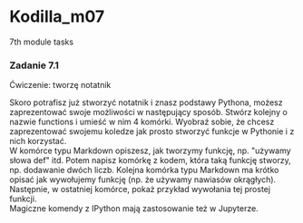 # Kodilla_m07
7th module tasks

### Zadanie 7.1
Ćwiczenie: tworzę notatnik<br>

Skoro potrafisz już stworzyć notatnik i znasz podstawy Pythona, możesz zaprezentować swoje możliwości w następujący sposób. Stwórz kolejny o nazwie functions i umieść w nim 4 komórki. Wyobraź sobie, że chcesz zaprezentować swojemu koledze jak prosto stworzyć funkcje w Pythonie i z nich korzystać.<br>
W komórce typu Markdown opiszesz, jak tworzymy funkcję, np. "używamy słowa def" itd. Potem napisz komórkę z kodem, która taką funkcję stworzy, np. dodawanie dwóch liczb. Kolejna komórka typu Markdown ma krótko opisać jak wywołujemy funkcję (np. że używamy nawiasów okrągłych). Następnie, w ostatniej komórce, pokaż przykład wywołania tej prostej funkcji.<br>
Magiczne komendy z IPython mają zastosowanie też w Jupyterze.<br>
